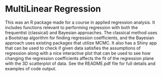 # MultiLinear Regression
This was an R package made for a course in applied regression analysis. It includes functions relevant to performing regression with both the
frequentist (classical) and Bayesian approaches. The classical method uses a Bootstrap algorithm for finding regression coefficients, and the Bayesian approach uses existing packages that utilize MCMC. It also has a Shiny app that can be used to check if given data satisfies the assumptions of regression along with a nice interactive plot that can be used to see how changing the regression coefficients affects the fit of the regression plane with the 3D scatterplot of data. See the README.pdf file for full details and examples of code output. 

